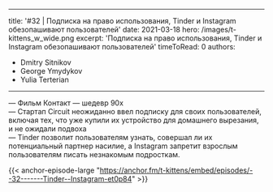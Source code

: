 
---
title: '#32 | Подписка на право использования, Tinder и Instagram обезопашивают пользователей'
date: 2021-03-18
hero: /images/t-kittens_w_wide.png
excerpt: 'Подписка на право использования, Tinder и Instagram обезопашивают пользователей'
timeToRead: 0
authors:
  - Dmitry Sitnikov
  - George Ymydykov
  - Yulia Terterian
---

— Фильм Контакт — шедевр 90х<br/>
— Стартап Circuit неожиданно ввел подписку для своих пользователей, включая тех, что уже купили их устройство для домашнего вырезания, и не ожидали подвоха<br/>
— Tinder позволит пользователям узнать, совершал ли их потенциальный партнер насилие, а Instagram запретит взрослым пользователям писать незнакомым подросткам.

{{< anchor-episode-large "https://anchor.fm/t-kittens/embed/episodes/--32-------Tinder--Instagram-et0p84" >}}
